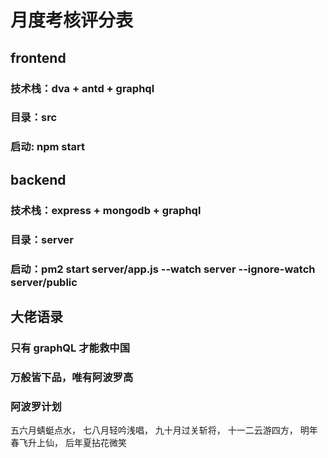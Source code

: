 # 月度考核评分表

## frontend
### 技术栈：dva + antd + graphql
### 目录：src
### 启动: npm start

## backend
### 技术栈：express + mongodb + graphql
### 目录：server
### 启动：pm2 start server/app.js --watch server --ignore-watch server/public

## 大佬语录
### 只有 graphQL 才能救中国
### 万般皆下品，唯有阿波罗高
### 阿波罗计划
五六月蜻蜓点水，
七八月轻吟浅唱，
九十月过关斩将，
十一二云游四方，
明年春飞升上仙，
后年夏拈花微笑